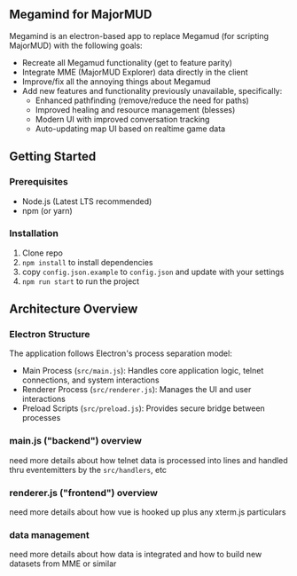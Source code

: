 ## Megamind for MajorMUD

Megamind is an electron-based app to replace Megamud (for scripting MajorMUD) with the following goals:
* Recreate all Megamud functionality (get to feature parity)
* Integrate MME (MajorMUD Explorer) data directly in the client
* Improve/fix all the annoying things about Megamud
* Add new features and functionality previously unavailable, specifically:
  * Enhanced pathfinding (remove/reduce the need for paths)
  * Improved healing and resource management (blesses)
  * Modern UI with improved conversation tracking
  * Auto-updating map UI based on realtime game data

## Getting Started

### Prerequisites
* Node.js (Latest LTS recommended)
* npm (or yarn)

### Installation

1. Clone repo
2. `npm install` to install dependencies
3. copy `config.json.example` to `config.json` and update with your settings
4. `npm run start` to run the project

## Architecture Overview

### Electron Structure
The application follows Electron's process separation model:
* Main Process (`src/main.js`): Handles core application logic, telnet connections, and system interactions
* Renderer Process (`src/renderer.js`): Manages the UI and user interactions
* Preload Scripts (`src/preload.js`): Provides secure bridge between processes

### main.js ("backend") overview

need more details about how telnet data is processed into lines and handled thru eventemitters by the `src/handlers`, etc

### renderer.js ("frontend") overview

need more details about how vue is hooked up plus any xterm.js particulars

### data management

need more details about how data is integrated and how to build new datasets from MME or similar
